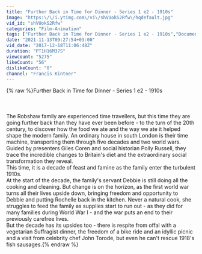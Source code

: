 ```yaml
---
title: "Further Back in Time for Dinner - Series 1 e2 - 1910s"
image: "https:\/\/i.ytimg.com\/vi\/shVUokS2Rfw\/hqdefault.jpg"
vid_id: "shVUokS2Rfw"
categories: "Film-Animation"
tags: ["Further Back in Time for Dinner - Series 1 e2 - 1910s","Documentary","BBC"]
date: "2021-11-13T09:27:54+03:00"
vid_date: "2017-12-18T11:06:48Z"
duration: "PT1H16M37S"
viewcount: "5275"
likeCount: "56"
dislikeCount: "0"
channel: "Francis Kintner"
---
```

{% raw %}Further Back in Time for Dinner - Series 1 e2 - 1910s<br /><br /><br /><br />The Robshaw family are experienced time travellers, but this time they are going further back than they have ever been before - to the turn of the 20th century, to discover how the food we ate and the way we ate it helped shape the modern family. An ordinary house in south London is their time machine, transporting them through five decades and two world wars. Guided by presenters Giles Coren and social historian Polly Russell, they trace the incredible changes to Britain's diet and the extraordinary social transformation they reveal.<br />This time, it is a decade of feast and famine as the family enter the turbulent 1910s.<br />At the start of the decade, the family's servant Debbie is still doing all the cooking and cleaning. But change is on the horizon, as the first world war turns all their lives upside down, bringing freedom and opportunity to Debbie and putting Rochelle back in the kitchen. Never a natural cook, she struggles to feed the family as supplies start to run out - as they did for many families during World War I - and the war puts an end to their previously carefree lives.<br />But the decade has its upsides too - there is respite from offal with a vegetarian Suffragist dinner, the freedom of a bike ride and an idyllic picnic and a visit from celebrity chef John Torode, but even he can't rescue 1918's fish sausages.{% endraw %}
